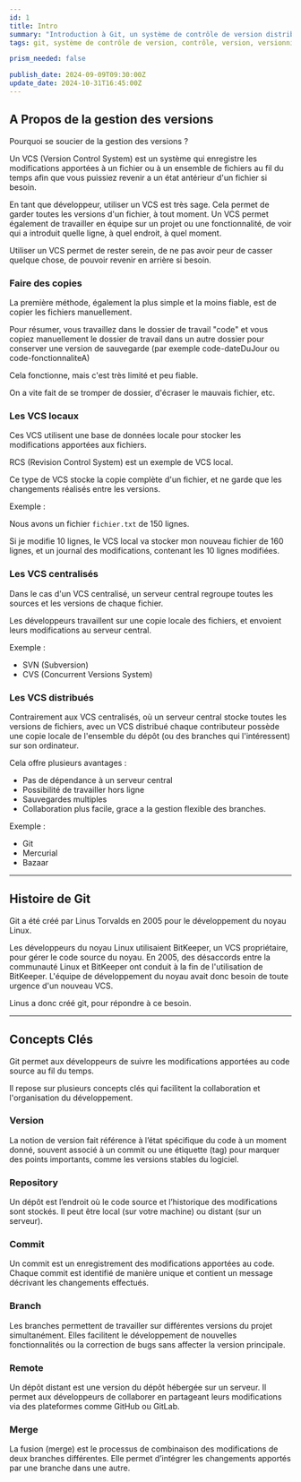 ```yaml
---
id: 1
title: Intro
summary: "Introduction à Git, un système de contrôle de version distribué. Apprenez les bases de la gestion des versions, les types de VCS, et les concepts clés tels que les commits, les branches et les dépôts."
tags: git, système de contrôle de version, contrôle, version, versionning, vcs, distribué, linus torvalds, historique, repository, commit, branche, remote, merge, fusion

prism_needed: false

publish_date: 2024-09-09T09:30:00Z
update_date: 2024-10-31T16:45:00Z
---
```


## A Propos de la gestion des versions

Pourquoi se soucier de la gestion des versions ?

Un VCS (Version Control System) est un système qui enregistre les modifications apportées à un fichier ou à un ensemble de fichiers au fil du temps afin que vous puissiez revenir a un état antérieur d'un fichier si besoin.

En tant que développeur, utiliser un VCS est très sage. Cela permet de garder toutes les versions d'un fichier, à tout moment. Un VCS permet également de travailler en équipe sur un projet ou une fonctionnalité, de voir qui a introduit quelle ligne, à quel endroit, à quel moment.

Utiliser un VCS permet de rester serein, de ne pas avoir peur de casser quelque chose, de pouvoir revenir en arrière si besoin.

### Faire des copies

La première méthode, également la plus simple et la moins fiable, est de copier les fichiers manuellement.

Pour résumer, vous travaillez dans le dossier de travail "code" et vous copiez manuellement le dossier de travail dans un autre dossier pour conserver une version de sauvegarde (par exemple code-dateDuJour ou code-fonctionnaliteA)

Cela fonctionne, mais c'est très limité et peu fiable.

On a vite fait de se tromper de dossier, d'écraser le mauvais fichier, etc.

### Les VCS locaux

Ces VCS utilisent une base de données locale pour stocker les modifications apportées aux fichiers.

RCS (Revision Control System) est un exemple de VCS local.

Ce type de VCS stocke la copie complète d'un fichier, et ne garde que les changements réalisés entre les versions.

Exemple :

Nous avons un fichier `fichier.txt` de 150 lignes.

Si je modifie 10 lignes, le VCS local va stocker mon nouveau fichier de 160 lignes, et un journal des modifications, contenant les 10 lignes modifiées.

### Les VCS centralisés

Dans le cas d'un VCS centralisé, un serveur central regroupe toutes les sources et les versions de chaque fichier.

Les développeurs travaillent sur une copie locale des fichiers, et envoient leurs modifications au serveur central.

Exemple :

- SVN (Subversion)
- CVS (Concurrent Versions System)

### Les VCS distribués

Contrairement aux VCS centralisés, où un serveur central stocke toutes les versions de fichiers, avec un VCS distribué chaque contributeur possède une copie locale de l'ensemble du dépôt (ou des branches qui l'intéressent) sur son ordinateur.

Cela offre plusieurs avantages :

- Pas de dépendance à un serveur central
- Possibilité de travailler hors ligne
- Sauvegardes multiples
- Collaboration plus facile, grace a la gestion flexible des branches.

Exemple :

- Git
- Mercurial
- Bazaar

***

## Histoire de Git

Git a été créé par Linus Torvalds en 2005 pour le développement du noyau Linux.

Les développeurs du noyau Linux utilisaient BitKeeper, un VCS propriétaire, pour gérer le code source du noyau. En 2005, des désaccords entre la communauté Linux et BitKeeper ont conduit à la fin de l'utilisation de BitKeeper. L'équipe de développement du noyau avait donc besoin de toute urgence d'un nouveau VCS.

Linus a donc créé git, pour répondre à ce besoin.

***

## Concepts Clés

Git permet aux développeurs de suivre les modifications apportées au code source au fil du temps.

Il repose sur plusieurs concepts clés qui facilitent la collaboration et l'organisation du développement.

### Version

La notion de version fait référence à l’état spécifique du code à un moment donné, souvent associé à un commit ou une étiquette (tag) pour marquer des points importants, comme les versions stables du logiciel.

### Repository

Un dépôt est l’endroit où le code source et l’historique des modifications sont stockés. Il peut être local (sur votre machine) ou distant (sur un serveur).

### Commit

Un commit est un enregistrement des modifications apportées au code. Chaque commit est identifié de manière unique et contient un message décrivant les changements effectués.

### Branch

Les branches permettent de travailler sur différentes versions du projet simultanément. Elles facilitent le développement de nouvelles fonctionnalités ou la correction de bugs sans affecter la version principale.

### Remote

Un dépôt distant est une version du dépôt hébergée sur un serveur. Il permet aux développeurs de collaborer en partageant leurs modifications via des plateformes comme GitHub ou GitLab.

### Merge

La fusion (merge) est le processus de combinaison des modifications de deux branches différentes. Elle permet d’intégrer les changements apportés par une branche dans une autre.
